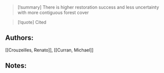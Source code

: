 >[!summary] There is higher restoration success and less uncertainty with more contiguous forest cover
>

>[!quote] Cited
## Authors:
[[Crouzeilles, Renato]], [[Curran, Michael]]

## Notes:


